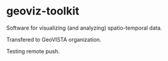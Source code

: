 geoviz-toolkit
==============

Software for visualizing (and analyzing) spatio-temporal data. 

Transfered to GeoVISTA organization.

Testing remote push.
